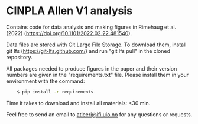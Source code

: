 # CINPLA Allen V1 analysis

Contains code for data analysis and making figures in Rimehaug et al. (2022) (https://doi.org/10.1101/2022.02.22.481540).

Data files are stored with Git Large File Storage. To download them, install git lfs (https://git-lfs.github.com/) and run "git lfs pull" in the cloned repository.

All packages needed to produce figures in the paper and their version numbers are given in the "requirements.txt" file. Please install them in your environment with the command:

```bash
    $ pip install -r requirements
```

Time it takes to download and install all materials: <30 min.

Feel free to send an email to atleeri@ifi.uio.no for any questions or requests.
